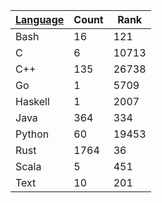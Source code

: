| [Language](https://kenkoooo.com/atcoder/atcoder-api/v3/user/language_rank?user=kenkoooo) | Count | Rank |
|------------------|-------|------|
| Bash | 16 | 121 |
| C | 6 | 10713 |
| C++ | 135 | 26738 |
| Go | 1 | 5709 |
| Haskell | 1 | 2007 |
| Java | 364 | 334 |
| Python | 60 | 19453 |
| Rust | 1764 | 36 |
| Scala | 5 | 451 |
| Text | 10 | 201 |
